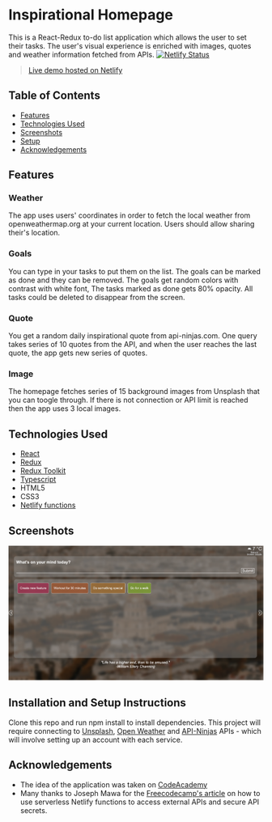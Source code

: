 # Inspirational Homepage
This is a React-Redux to-do list application which allows the user to set their tasks. The user's visual experience is enriched with images, quotes and weather information fetched from APIs.
[![Netlify Status](https://api.netlify.com/api/v1/badges/e087e702-3af8-41bf-8321-0b01c48e8daa/deploy-status)](https://app.netlify.com/sites/inspirational-page-react/deploys)
> [Live demo hosted on Netlify](https://inspirational-page-react.netlify.app/)

## Table of Contents
* [Features](#features)
* [Technologies Used](#technologies-used)
* [Screenshots](#screenshots)
* [Setup](#installation-and-setup-instructions)
* [Acknowledgements](#acknowledgements)

## Features
### Weather
The app uses users' coordinates in order to fetch the local weather from openweathermap.org at your current location. Users should allow sharing their's location.

### Goals
You can type in your tasks to put them on the list. The goals can be marked as done and they can be removed. The goals get random colors with contrast with white font, The tasks marked as done gets 80% opacity. All tasks could be deleted to disappear from the screen.

### Quote
You get a random daily inspirational quote from api-ninjas.com. One query takes series of 10 quotes from the API, and when the user reaches the last quote, the app gets new series of quotes.

### Image
The homepage fetches series of 15 background images from Unsplash that you can toogle through. If there is not connection or API limit is reached then the app uses 3 local images.


## Technologies Used
- [React](https://reactjs.org/)
- [Redux](https://redux.js.org/)
- [Redux Toolkit](https://redux-toolkit.js.org/)
- [Typescript](https://www.typescriptlang.org/)
- HTML5
- CSS3
- [Netlify functions](https://docs.netlify.com/functions/overview/)

## Screenshots
![Screenshot](./public/Inspirational-page-screenshot.png)

## Installation and Setup Instructions

Clone this repo and run npm install to install dependencies. This project will require connecting to [Unsplash](https://unsplash.com/), [Open Weather](https://openweathermap.org/) and [API-Ninjas](https://api-ninjas.com/) APIs - which will involve setting up an account with each service. 

## Acknowledgements
- The idea of the application was taken on [CodeAcademy](https://www.codecademy.com/projects/portfolio/inspirational-homepage)
- Many thanks to Joseph Mawa for the [Freecodecamp's article](https://www.freecodecamp.org/news/how-to-access-secret-api-keys-using-netlify-functions-in-a-react-app/) on how to use serverless Netlify functions to access external APIs and secure API secrets. 
